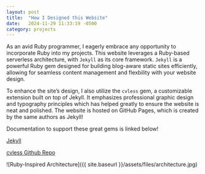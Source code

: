 ```yaml
---
layout: post
title:  "How I Designed this Website"
date:   2024-11-29 11:33:19 -0500
category: projects
---
```


As an avid Ruby programmer, I eagerly embrace any opportunity to incorporate Ruby into my projects. This website leverages a Ruby-based serverless architecture, with `Jekyll` as its core framework. `Jekyll` is a powerful Ruby gem designed for building blog-aware static sites efficiently, allowing for seamless content management and flexbility with your website design.

To enhance the site’s design, I also utilize the `cvless` gem, a customizable extension built on top of Jekyll. It emphasizes professional graphic design and typography principles which has helped greatly to ensure the website is neat and polished. The website is hosted on GitHub Pages, which is created by the same authors as Jekyll!

Documentation to support these great gems is linked below!

[Jekyll](https://jekyllrb.com/)

[cvless Github Repo](https://github.com/piazzai/cvless)

![Ruby-Inspired Architecture]({{ site.baseurl }}/assets/files/architecture.jpg)
